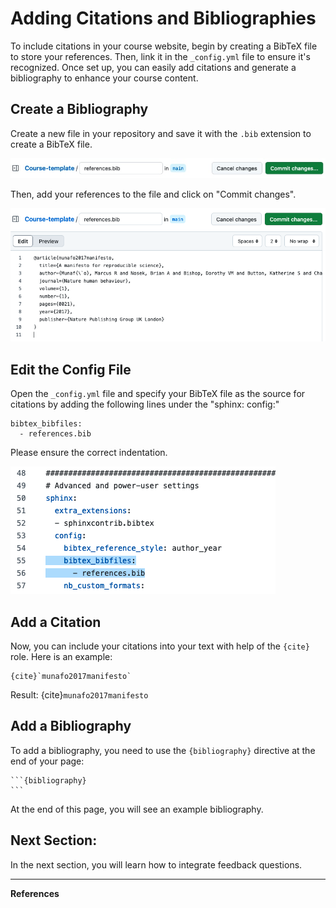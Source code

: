 # Adding Citations and Bibliographies

To include citations in your course website, begin by creating a BibTeX file to store your references. Then, link it in the `_config.yml` file to ensure it's recognized. Once set up, you can easily add citations and generate a bibliography to enhance your course content.

## Create a Bibliography

Create a new file in your repository and save it with the `.bib` extension to create a BibTeX file. 

![Image of how to name the bibtex file](../../static/bib-file-name.jpg)

Then, add your references to the file and click on "Commit changes".

![Image of the newly created bibtex file with one example reference.](../../static/bib-file.png)


## Edit the Config File

Open the `_config.yml` file and specify your BibTeX file as the source for citations by adding the following lines under the "sphinx: config:" 
```
bibtex_bibfiles:
  - references.bib
``` 
Please ensure the correct indentation.

![Image of the config.yml file, in which the BibTeX file is included as described.](../../static/config_bibtex.png)

## Add a Citation
Now, you can include your citations into your text with help of the `{cite}` role. Here is an example:

```
{cite}`munafo2017manifesto`
```

Result:
{cite}`munafo2017manifesto`

## Add a Bibliography 

To add a bibliography, you need to use the `{bibliography}` directive at the end of your page: 
````
```{bibliography}
```
````
At the end of this page, you will see an example bibliography.


## Next Section:
In the next section, you will learn how to integrate feedback questions.

----

**References**
```{bibliography} 
```

